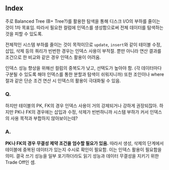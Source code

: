## Index

주로 Balanced Tree (B+ Tree?)를 활용한 탐색을 통해 디스크 I/O의 부하를 줄이는 것이 1차 목표임. 따라서 필요한 컬럼에 인덱스를 생성함으로써 전체 데이터를 탐색하는 것을 피할 수 있도록.

전체적인 시스템 부하를 줄이는 것이 목적이므로 `update`, `insert`와 같이 테이블 수정, 삽입, 삭제 등의 쿼리가 빈번한 경우는 인덱스 사용이 부적절. 뿐만 아니라 연산 결과를 조건으로 한 비교와 같은 경우 인덱스 활용이 어려움.

인덱스 성능 향상을 위해선 컬럼의 중복도가 낮고, 선택도가 높아야 함. (각 데이터마다 구분될 수 있도록 해야 인덱스를 통한 분할과 탐색이 쉬워지니까) 또한 조인이나 where 절과 같은 단순 조건 연산 시 인덱스의 활용이 극대화될 수 있음.

### Q.

하지만 테이블의 PK, FK의 경우 인덱스 사용이 거의 강제되거나 강하게 권장되잖아. 하지만 PK나 FK의 경우에는 삽입과 수정, 삭제가 빈번하니까 시스템 부하가 커서 인덱스의 사용 목적과 부합하지 않아보이는데?

### A.

**PK나 FK의 경우 무결성 제약 조건을 엄수할 필요가 있음.**
따라서 생성, 삭제의 단계에서 테이블에 중복된 데이터가 있는지 수시로 확인이 필요함. 이는 인덱스 활용이 필요함을 의미. 결국 쓰기 성능을 일부 포기하더라도 읽기 성능과 데이터 무결성을 지키기 위한 Trade Off인 셈.
